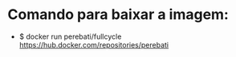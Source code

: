 # Comando para baixar a imagem: 
- $ docker run perebati/fullcycle
https://hub.docker.com/repositories/perebati
